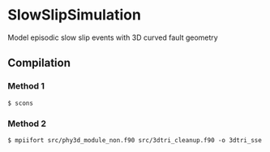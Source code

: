 # SlowSlipSimulation
Model episodic slow slip events with 3D curved fault geometry

## Compilation

### Method 1
``
$ scons
``

### Method 2

``
$ mpiifort src/phy3d_module_non.f90 src/3dtri_cleanup.f90 -o 3dtri_sse
``

